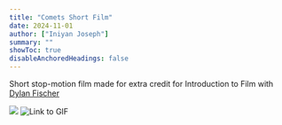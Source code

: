 ```yaml
---
title: "Comets Short Film"
date: 2024-11-01
author: ["Iniyan Joseph"]
summary: ""
showToc: true
disableAnchoredHeadings: false
---
```

Short stop-motion film made for extra credit for Introduction to Film with [Dylan Fischer]()

![](cometfilm.gif)
![Link to GIF](https://github.com/iniyanijoseph/iniyanijoseph.github.io/blob/main/static/cometfilm.gif)
